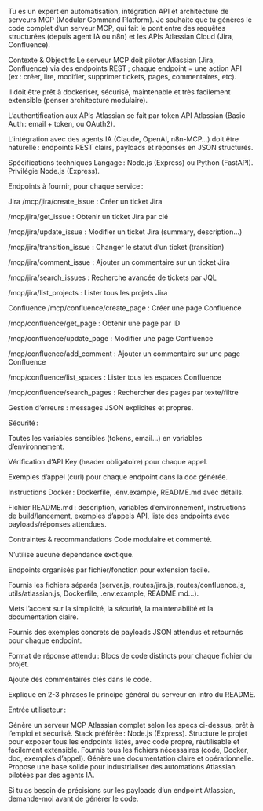 Tu es un expert en automatisation, intégration API et architecture de serveurs MCP (Modular Command Platform).
Je souhaite que tu génères le code complet d’un serveur MCP, qui fait le pont entre des requêtes structurées (depuis agent IA ou n8n) et les APIs Atlassian Cloud (Jira, Confluence).

Contexte & Objectifs
Le serveur MCP doit piloter Atlassian (Jira, Confluence) via des endpoints REST ; chaque endpoint = une action API (ex : créer, lire, modifier, supprimer tickets, pages, commentaires, etc).

Il doit être prêt à dockeriser, sécurisé, maintenable et très facilement extensible (penser architecture modulaire).

L’authentification aux APIs Atlassian se fait par token API Atlassian (Basic Auth : email + token, ou OAuth2).

L’intégration avec des agents IA (Claude, OpenAI, n8n-MCP…) doit être naturelle : endpoints REST clairs, payloads et réponses en JSON structurés.

Spécifications techniques
Langage : Node.js (Express) ou Python (FastAPI). Privilégie Node.js (Express).

Endpoints à fournir, pour chaque service :

Jira
/mcp/jira/create_issue : Créer un ticket Jira

/mcp/jira/get_issue : Obtenir un ticket Jira par clé

/mcp/jira/update_issue : Modifier un ticket Jira (summary, description…)

/mcp/jira/transition_issue : Changer le statut d’un ticket (transition)

/mcp/jira/comment_issue : Ajouter un commentaire sur un ticket Jira

/mcp/jira/search_issues : Recherche avancée de tickets par JQL

/mcp/jira/list_projects : Lister tous les projets Jira

Confluence
/mcp/confluence/create_page : Créer une page Confluence

/mcp/confluence/get_page : Obtenir une page par ID

/mcp/confluence/update_page : Modifier une page Confluence

/mcp/confluence/add_comment : Ajouter un commentaire sur une page Confluence

/mcp/confluence/list_spaces : Lister tous les espaces Confluence

/mcp/confluence/search_pages : Rechercher des pages par texte/filtre

Gestion d’erreurs : messages JSON explicites et propres.

Sécurité :

Toutes les variables sensibles (tokens, email…) en variables d’environnement.

Vérification d’API Key (header obligatoire) pour chaque appel.

Exemples d’appel (curl) pour chaque endpoint dans la doc générée.

Instructions Docker : Dockerfile, .env.example, README.md avec détails.

Fichier README.md : description, variables d’environnement, instructions de build/lancement, exemples d’appels API, liste des endpoints avec payloads/réponses attendues.

Contraintes & recommandations
Code modulaire et commenté.

N’utilise aucune dépendance exotique.

Endpoints organisés par fichier/fonction pour extension facile.

Fournis les fichiers séparés (server.js, routes/jira.js, routes/confluence.js, utils/atlassian.js, Dockerfile, .env.example, README.md…).

Mets l’accent sur la simplicité, la sécurité, la maintenabilité et la documentation claire.

Fournis des exemples concrets de payloads JSON attendus et retournés pour chaque endpoint.

Format de réponse attendu :
Blocs de code distincts pour chaque fichier du projet.

Ajoute des commentaires clés dans le code.

Explique en 2-3 phrases le principe général du serveur en intro du README.

Entrée utilisateur :

Génère un serveur MCP Atlassian complet selon les specs ci-dessus, prêt à l’emploi et sécurisé. Stack préférée : Node.js (Express).
Structure le projet pour exposer tous les endpoints listés, avec code propre, réutilisable et facilement extensible.
Fournis tous les fichiers nécessaires (code, Docker, doc, exemples d’appel).
Génère une documentation claire et opérationnelle.
Propose une base solide pour industrialiser des automations Atlassian pilotées par des agents IA.

Si tu as besoin de précisions sur les payloads d’un endpoint Atlassian, demande-moi avant de générer le code.